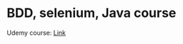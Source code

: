 # BDD, selenium, Java course

Udemy course: [Link](https://www.udemy.com/cucumber-bdd-selenium-java-complete-automation-course)
